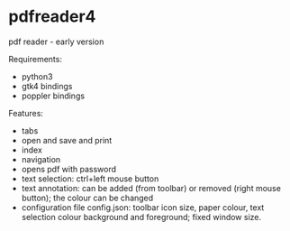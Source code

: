 # pdfreader4
pdf reader - early version

Requirements:
- python3
- gtk4 bindings
- poppler bindings

Features:
- tabs
- open and save and print
- index
- navigation
- opens pdf with password
- text selection: ctrl+left mouse button
- text annotation: can be added (from toolbar) or removed (right mouse button); the colour can be changed
- configuration file config.json: toolbar icon size, paper colour, text selection colour background and foreground; fixed window size.

